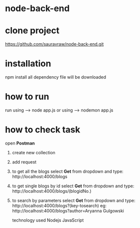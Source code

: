 # node-back-end

# clone project
https://github.com/sauravraw/node-back-end.git

# installation
npm install
all dependency file will be downloaded

# how to run
run using --> node app.js
or 
using --> nodemon app.js

# how to check task
open **Postman** 
1. create new collection
2. add request
3. to get all the blogs
    select **Get** from dropdown and type: http://localhost:4000/blogs
4. to get single blogs by id
    select **Get** from dropdown and type: http://localhost:4000/blogs/(blogidNo.)
5. to search by parameters
    select **Get** from dropdown and type: http://localhost:4000/blogs?(key-tosearch)
    eg: http://localhost:4000/blogs?author=Aryanna  Gulgowski
    
    technology used
    Nodejs JavaScript
